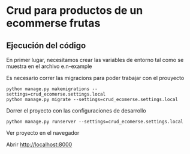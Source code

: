 # Crud para productos de un ecommerse frutas

## Ejecución del código

En primer lugar, necesitamos crear las variables de entorno tal como se muestra en el archivo e.n-example

Es necesario correr las migracions para poder trabajar con el prouyecto
```
python manage.py makemigrations --settings=crud_ecomerse.settings.local
python manage.py migrate --settings=crud_ecomerse.settings.local
```

Dorrer el proyecto con las configuraciones de desarrollo

```
python manage.py runserver --settings=crud_ecomerse.settings.local
```
Ver proyecto en el navegador

Abrir [http://localhost:8000](http://localhost:8000)

